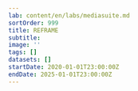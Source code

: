 ```yaml
---
lab: content/en/labs/mediasuite.md
sortOrder: 999
title: REFRAME
subtitle:
image: ''
tags: []
datasets: []
startDate: 2020-01-01T23:00:00Z
endDate: 2025-01-01T23:00:00Z
---
```

